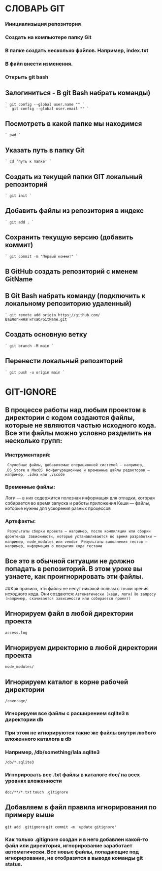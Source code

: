 # СЛОВАРЬ GIT
### Инициализыция репозитория
### Создать на компьютере папку Git
### В папке создать несколько файлов. Например, index.txt
### В файл внести изменения.
### Открыть git bash
## Залогиниться - В git Bash набрать команды) 
    ` git config --global user.name "" `
    `  git config --global user.email "" `
## Посмотреть в какой папке мы находимся 
    ` pwd `
## Указать путь в папку Git 
    ` cd ‘путь к папке’ `
##  Создать из текущей папки GIT локальный репозиторий 
    ` git init `
## Добавить файлы из репозитория в индекс 
    ` git add . `
## Сохранить текущую версию (добавить коммит) 
    ` git commit -m "Первый коммит" `
## В GitHub создать репозиторий с именем GitName
## В Git Bash набрать команду (подключить к локальному репозиторию удаленный) 
    ` git remote add origin https://github.com/ВашЛогинНаГитхаб/GitName.git `
## Создать основную ветку
    ` git branch -M main `
## Перенести локальный репозиторий
    ` git push -u origin main `


# GIT-IGNORE
## В процессе работы над любым проектом в директории с кодом создаются файлы, которые не являются частью исходного кода. Все эти файлы можно условно разделить на несколько групп:
### Инструментарий:
` Служебные файлы, добавляемые операционной системой — например, .DS_Store в MacOS`
` Конфигурационные и временные файлы редакторов — например, .idea или .vscode`
### Временные файлы:
 Логи — в них содержится полезная информация для отладки, которая собирается во время запуска и работы приложения
 Кеши — файлы, которые нужны для ускорения разных процессов
### Артефакты:
` Результаты сборки проекта — например, после компиляции или сборки фронтенда`
` Зависимости, которые устанавливаются во время разработки — например, node_modules или vendor`
` Результаты выполнения тестов — например, информация о покрытии кода тестами`
## Все это в обычной ситуации не должно попадать в репозиторий. В этом уроке вы узнаете, как проигнорировать эти файлы.
##Как правило, эти файлы не несут никакой пользы с точки зрения исходного кода. Они создаются:
`Автоматически (кеши, логи)`
`По запросу (например, скачиваются зависимости или собирается проект)`
## Игнорируем файл в любой директории проекта
`access.log`
## Игнорируем директорию в любой директории проекта
`node_modules/`
## Игнорируем каталог в корне рабочей директории
`/coverage/`
### Игнорируем все файлы с расширением sqlite3 в директории db
### При этом не игнорируются такие же файлы внутри любого вложенного каталога в db
### Например, /db/something/lala.sqlite3
`/db/*.sqlite3`
### Игнорировать все .txt файлы в каталоге doc/ на всех уровнях вложенности
`doc/**/*.txt`
`touch .gitignore`
## Добавляем в файл правила игнорирования по примеру выше
`git add .gitignore`
`git commit -m 'update gitignore'`
### Как только .gitignore создан и в него добавлен какой-то файл или директория, игнорирование заработает автоматически. Все новые файлы, попадающие под игнорирование, не отобразятся в выводе команды git status.
